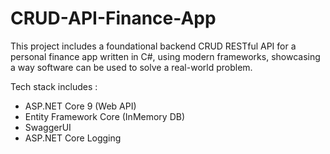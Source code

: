 # CRUD-API-Finance-App

This project includes a foundational backend CRUD RESTful API for a personal finance app written in C#, using modern frameworks, showcasing a way software can be used to solve a real-world problem. 

Tech stack includes : 
- ASP.NET Core 9 (Web API)
- Entity Framework Core (InMemory DB)
- SwaggerUI
- ASP.NET Core Logging
